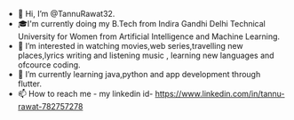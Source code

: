 - 👋 Hi, I’m @TannuRawat32.
- 🎓I'm currently doing my B.Tech from Indira Gandhi Delhi Technical University for Women from Artificial Intelligence and Machine Learning.
- 👀 I’m interested in watching movies,web series,travelling new places,lyrics writing and listening music , learning new languages and ofcource coding.
- 🌱 I’m currently learning java,python  and app development through flutter.
- 📫 How to reach me - my linkedin id- https://www.linkedin.com/in/tannu-rawat-782757278
  

<!---
TannuRawat32/TannuRawat32 is a ✨ special ✨ repository because its `README.md` (this file) appears on your GitHub profile.
You can click the Preview link to take a look at your changes.
--->
